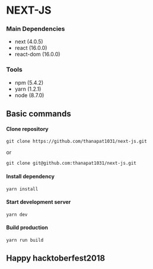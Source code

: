 # NEXT-JS

### Main Dependencies
 - next (4.0.5)
 - react (16.0.0)
 - react-dom (16.0.0)

### Tools
 - npm (5.4.2)
 - yarn (1.2.1)
 - node (8.7.0)

## Basic commands

#### Clone repository

`git clone https://github.com/thanapat1031/next-js.git`

or

`git clone git@github.com:thanapat1031/next-js.git`

#### Install dependency

`yarn install`

#### Start development server

`yarn dev`

#### Build production

`yarn run build`


## Happy hacktoberfest2018
